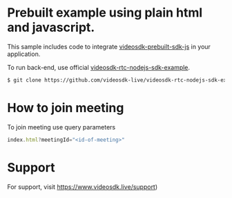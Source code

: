 # Prebuilt example using plain html and javascript.

This sample includes code to integrate [videosdk-prebuilt-sdk-js](https://docs.videosdk.live/docs/realtime-communication/sdk-reference/prebuilt-sdk-js/setup) in your application.

To run back-end, use official [videosdk-rtc-nodejs-sdk-example](https://github.com/videosdk-live/videosdk-rtc-nodejs-sdk-example).

```sh
$ git clone https://github.com/videosdk-live/videosdk-rtc-nodejs-sdk-example
```

# How to join meeting

To join meeting use query parameters

```js
index.html?meetingId="<id-of-meeting>"
```

# Support

For support, visit https://www.videosdk.live/support)
